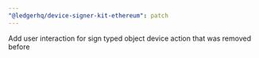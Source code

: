 ```yaml
---
"@ledgerhq/device-signer-kit-ethereum": patch
---
```


Add user interaction for sign typed object device action that was removed before
